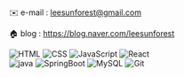 ✉️ e-mail : leesunforest@gmail.com

🏠 blog : https://blog.naver.com/leesunforest


<img alt="HTML" src="https://img.shields.io/badge/HTML5-E34F26?style=for-the-badge&logo=HTML5&logoColor=white"> <img alt="CSS" src="https://img.shields.io/badge/CSS3-1572B6?style=for-the-badge&logo=CSS3&logoColor=white"> <img alt="JavaScript" src="https://img.shields.io/badge/JavaScript-F7DF1E?style=for-the-badge&logo=JavaScript&logoColor=white"> <img alt="React" src="https://img.shields.io/badge/React-61DAFB?style=for-the-badge&logo=React&logoColor=white">
<br>
<img alt="java" src="https://img.shields.io/badge/java-007396?style=for-the-badge&logo=OpenJDK&logoColor=white"> <img alt="SpringBoot" src="https://img.shields.io/badge/springboot-6DB33F?style=for-the-badge&logo=springboot&logoColor=white"> <img alt="MySQL" src="https://img.shields.io/badge/MySQL-4479A1?style=for-the-badge&logo=MySQL&logoColor=white">  <img alt="Git" src="https://img.shields.io/badge/GitHub-000000?style=for-the-badge&logo=GitHub&logoColor=white"> 
